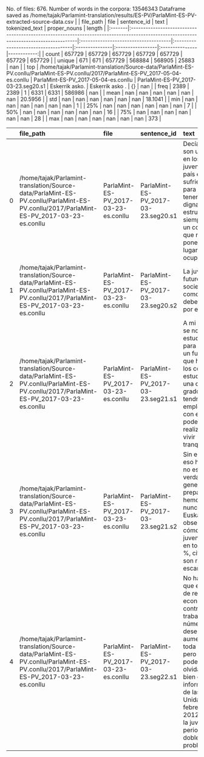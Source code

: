 No. of files: 676.
Number of words in the corpora: 13546343
Dataframe saved as /home/tajak/Parlamint-translation/results/ES-PV/ParlaMint-ES-PV-extracted-source-data.csv
|        | file_path                                                                                                                             | file                                 | sentence_id                         | text           | tokenized_text   | proper_nouns   |      length |
|:-------|:--------------------------------------------------------------------------------------------------------------------------------------|:-------------------------------------|:------------------------------------|:---------------|:-----------------|:---------------|------------:|
| count  | 657729                                                                                                                                | 657729                               | 657729                              | 657729         | 657729           | 657729         | 657729      |
| unique | 671                                                                                                                                   | 671                                  | 657729                              | 568884         | 568905           | 25883          |    nan      |
| top    | /home/tajak/Parlamint-translation/Source-data/ParlaMint-ES-PV.conllu/ParlaMint-ES-PV.conllu/2017/ParlaMint-ES-PV_2017-05-04-es.conllu | ParlaMint-ES-PV_2017-05-04-es.conllu | ParlaMint-ES-PV_2017-03-23.seg20.s1 | Eskerrik asko. | Eskerrik asko .  | {}             |    nan      |
| freq   | 2389                                                                                                                                  | 2389                                 | 1                                   | 6331           | 6331             | 586986         |    nan      |
| mean   | nan                                                                                                                                   | nan                                  | nan                                 | nan            | nan              | nan            |     20.5956 |
| std    | nan                                                                                                                                   | nan                                  | nan                                 | nan            | nan              | nan            |     18.1041 |
| min    | nan                                                                                                                                   | nan                                  | nan                                 | nan            | nan              | nan            |      1      |
| 25%    | nan                                                                                                                                   | nan                                  | nan                                 | nan            | nan              | nan            |      7      |
| 50%    | nan                                                                                                                                   | nan                                  | nan                                 | nan            | nan              | nan            |     16      |
| 75%    | nan                                                                                                                                   | nan                                  | nan                                 | nan            | nan              | nan            |     28      |
| max    | nan                                                                                                                                   | nan                                  | nan                                 | nan            | nan              | nan            |    373      |




|    | file_path                                                                                                                             | file                                 | sentence_id                         | text                                                                                                                                                                                                                                                                                                                    | tokenized_text                                                                                                                                                                                                                                                                                                              | proper_nouns   |   length |
|---:|:--------------------------------------------------------------------------------------------------------------------------------------|:-------------------------------------|:------------------------------------|:------------------------------------------------------------------------------------------------------------------------------------------------------------------------------------------------------------------------------------------------------------------------------------------------------------------------|:----------------------------------------------------------------------------------------------------------------------------------------------------------------------------------------------------------------------------------------------------------------------------------------------------------------------------|:---------------|---------:|
|  0 | /home/tajak/Parlamint-translation/Source-data/ParlaMint-ES-PV.conllu/ParlaMint-ES-PV.conllu/2017/ParlaMint-ES-PV_2017-03-23-es.conllu | ParlaMint-ES-PV_2017-03-23-es.conllu | ParlaMint-ES-PV_2017-03-23.seg20.s1 | Decía que ya son unos años en los que la juventud de este país está sufriendo más para intentar tener una vida digna, pero estructuralmente siempre ha sido un colectivo al que no le ponemos en el lugar que le toca ocupar.                                                                                           | Decía que ya son unos años en los que la juventud de este país está sufriendo más para intentar tener una vida digna , pero estructuralmente siempre ha sido un colectivo a el que no le ponemos en el lugar que le toca ocupar .                                                                                           | {}             |       42 |
|  1 | /home/tajak/Parlamint-translation/Source-data/ParlaMint-ES-PV.conllu/ParlaMint-ES-PV.conllu/2017/ParlaMint-ES-PV_2017-03-23-es.conllu | ParlaMint-ES-PV_2017-03-23-es.conllu | ParlaMint-ES-PV_2017-03-23.seg20.s2 | La juventud es el futuro de la sociedad, y como tal es deber apostar por ella.                                                                                                                                                                                                                                          | La juventud es el futuro de la sociedad , y como tal es deber apostar por ella .                                                                                                                                                                                                                                            | {}             |       16 |
|  2 | /home/tajak/Parlamint-translation/Source-data/ParlaMint-ES-PV.conllu/ParlaMint-ES-PV.conllu/2017/ParlaMint-ES-PV_2017-03-23-es.conllu | ParlaMint-ES-PV_2017-03-23-es.conllu | ParlaMint-ES-PV_2017-03-23.seg21.s1 | A mi generación se nos decía que estudiáramos para poder tener un futuro digno, que hincáramos los codos, que si estudiábamos una carrera o un grado superior tendríamos un empleo digno con el cual poder realizarnos y vivir tranquilamente.                                                                          | A mi generación se nos decía que estudiáramos para poder tener un futuro digno , que hincáramos los codos , que si estudiábamos una carrera o un grado superior tendríamos un empleo digno con el cual poder realizar nos y vivir tranquilamente .                                                                          | {}             |       39 |
|  3 | /home/tajak/Parlamint-translation/Source-data/ParlaMint-ES-PV.conllu/ParlaMint-ES-PV.conllu/2017/ParlaMint-ES-PV_2017-03-23-es.conllu | ParlaMint-ES-PV_2017-03-23-es.conllu | ParlaMint-ES-PV_2017-03-23.seg21.s2 | Sin embargo, eso hoy en día no está siendo verdad: en la generación más preparada que hemos tenido nunca en Euskadi observamos cómo el paro juvenil se sitúa en torno al 30 %, cifras que son realmente escandalosas.                                                                                                   | Sin embargo , eso hoy en día no está siendo verdad : en la generación más preparada que hemos tenido nunca en Euskadi observamos cómo el paro juvenil se sitúa en torno a el 30 % , cifras que son realmente escandalosas .                                                                                                 | {}             |       38 |
|  4 | /home/tajak/Parlamint-translation/Source-data/ParlaMint-ES-PV.conllu/ParlaMint-ES-PV.conllu/2017/ParlaMint-ES-PV_2017-03-23-es.conllu | ParlaMint-ES-PV_2017-03-23-es.conllu | ParlaMint-ES-PV_2017-03-23.seg22.s1 | No hay duda de que en tiempos de recesión económica los contratos de trabajo y el número de desempleados aumentan en toda la sociedad, pero no podemos olvidar, como bien concluía el informe mundial de las Naciones Unidas el 6 de febrero de 2012, que para la juventud estos periodos son doblemente problemáticos. | No hay duda de que en tiempos de recesión económica los contratos de trabajo y el número de desempleados aumentan en toda la sociedad , pero no podemos olvidar , como bien concluía el informe mundial de las Naciones Unidas el 6 de febrero de 2012 , que para la juventud estos periodos son doblemente problemáticos . | {}             |       53 |




